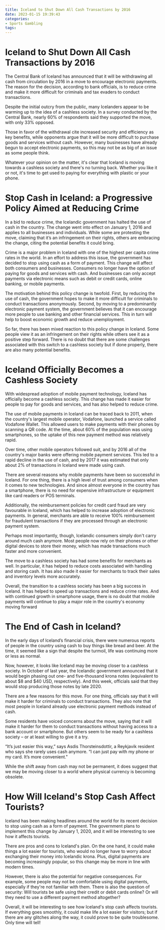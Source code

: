 ```yaml
---
title: Iceland to Shut Down All Cash Transactions by 2016
date: 2023-01-15 19:39:43
categories:
- Sports Gambling
tags:
---
```



#  Iceland to Shut Down All Cash Transactions by 2016

The Central Bank of Iceland has announced that it will be withdrawing all cash from circulation by 2016 in a move to encourage electronic payments. The reason for the decision, according to bank officials, is to reduce crime and make it more difficult for criminals and tax evaders to conduct transactions.

Despite the initial outcry from the public, many Icelanders appear to be warming up to the idea of a cashless society. In a survey conducted by the Central Bank, nearly 60% of respondents said they supported the move, with only 33% opposed.

Those in favor of the withdrawal cite increased security and efficiency as key benefits, while opponents argue that it will be more difficult to purchase goods and services without cash. However, many businesses have already begun to accept electronic payments, so this may not be as big of an issue as some people think.

Whatever your opinion on the matter, it's clear that Iceland is moving towards a cashless society and there's no turning back. Whether you like it or not, it's time to get used to paying for everything with plastic or your phone.

#  Stop Cash in Iceland: a Progressive Policy Aimed at Reducing Crime

In a bid to reduce crime, the Icelandic government has halted the use of cash in the country. The change went into effect on January 1, 2016 and applies to all businesses and individuals. While some are protesting the move, claiming that it’s an infringement on their rights, others are embracing the change, citing the potential benefits it could bring.

Crime is a major problem in Iceland with one of the highest per capita crime rates in the world. In an effort to address this issue, the government has decided to stop using cash as a form of payment. This change will affect both consumers and businesses. Consumers no longer have the option of paying for goods and services with cash. And businesses can only accept payments via electronic means such as debit or credit cards, online banking, or mobile payments.

The motivation behind this policy change is twofold. First, by reducing the use of cash, the government hopes to make it more difficult for criminals to conduct transactions anonymously. Second, by moving to a predominantly electronic payment system, the government believes that it can encourage more people to use banking and other financial services. This in turn will help to boost economic growth and reduce unemployment.

So far, there has been mixed reaction to this policy change in Iceland. Some people view it as an infringement on their rights while others see it as a positive step forward. There is no doubt that there are some challenges associated with this switch to a cashless society but if done properly, there are also many potential benefits.

#  Iceland Officially Becomes a Cashless Society

With widespread adoption of mobile payment technology, Iceland has officially become a cashless society. This change has made it easier for people to pay for goods and services, and has also helped to reduce crime.

The use of mobile payments in Iceland can be traced back to 2011, when the country's largest mobile operator, Vodafone, launched a service called Vodafone Wallet. This allowed users to make payments with their phones by scanning a QR code. At the time, about 60% of the population was using smartphones, so the uptake of this new payment method was relatively rapid.

Over time, other mobile operators followed suit, and by 2016 all of the country's major banks were offering mobile payment services. This led to a rapid decline in the use of cash, and by 2017 it was estimated that only about 2% of transactions in Iceland were made using cash.

There are several reasons why mobile payments have been so successful in Iceland. For one thing, there is a high level of trust among consumers when it comes to new technologies. And since almost everyone in the country has a smartphone, there is no need for expensive infrastructure or equipment like card readers or POS terminals.

 Additionally, the reimbursement policies for credit card fraud are very favourable in Iceland, which has helped to increase adoption of electronic payments. In general, merchants are able to receive 100% reimbursement for fraudulent transactions if they are processed through an electronic payment system.

Perhaps most importantly, though, Icelandic consumers simply don't carry around much cash anymore. Most people now rely on their phones or other digital devices to store their money, which has made transactions much faster and more convenient.

The move to a cashless society has had some benefits for merchants as well. In particular, it has helped to reduce costs associated with handling and storing cash. It has also made it easier for merchants to track their sales and inventory levels more accurately.

Overall, the transition to a cashless society has been a big success in Iceland. It has helped to speed up transactions and reduce crime rates. And with continued growth in smartphone usage, there is no doubt that mobile payments will continue to play a major role in the country's economy moving forward

#  The End of Cash in Iceland?

In the early days of Iceland’s financial crisis, there were numerous reports of people in the country using cash to buy things like bread and beer. At the time, it seemed like a sign that despite the turmoil, life was continuing more or less as normal.

Now, however, it looks like Iceland may be moving closer to a cashless society. In October of last year, the Icelandic government announced that it would begin phasing out one- and five-thousand krona notes (equivalent to about $8 and $40 USD, respectively). And this week, officials said that they would stop producing those notes by late 2020.

There are a few reasons for this move. For one thing, officials say that it will make it harder for criminals to conduct transactions. They also note that most people in Iceland already use electronic payment methods instead of cash.

Some residents have voiced concerns about the move, saying that it will make it harder for them to conduct transactions without having access to a bank account or smartphone. But others seem to be ready for a cashless society – or at least willing to give it a try.

“It’s just easier this way,” says Asdis Thorsteinsdottir, a Reykjavik resident who says she rarely uses cash anymore. “I can just pay with my phone or my card. It’s more convenient."

While the shift away from cash may not be permanent, it does suggest that we may be moving closer to a world where physical currency is becoming obsolete.

#  How Will Iceland's Stop Cash Affect Tourists?

Iceland has been making headlines around the world for its recent decision to stop using cash as a form of payment. The government plans to implement this change by January 1, 2020, and it will be interesting to see how it affects tourists.

There are pros and cons to Iceland's plan. On the one hand, it could make things a lot easier for tourists, who would no longer have to worry about exchanging their money into Icelandic krona. Plus, digital payments are becoming increasingly popular, so this change may be more in line with modern times.

However, there is also the potential for negative consequences. For example, some people may not be comfortable using digital payments, especially if they're not familiar with them. There is also the question of security: Will tourists be safe using their credit or debit cards online? Or will they need to use a different payment method altogether?

Overall, it will be interesting to see how Iceland's stop cash affects tourists. If everything goes smoothly, it could make life a lot easier for visitors; but if there are any glitches along the way, it could prove to be quite troublesome. Only time will tell!